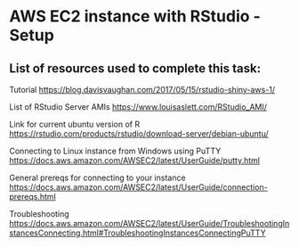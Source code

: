 AWS EC2 instance with RStudio - Setup
================

## List of resources used to complete this task:

Tutorial <https://blog.davisvaughan.com/2017/05/15/rstudio-shiny-aws-1/>

List of RStudio Server AMIs <https://www.louisaslett.com/RStudio_AMI/>

Link for current ubuntu version of R
<https://rstudio.com/products/rstudio/download-server/debian-ubuntu/>

Connecting to Linux instance from Windows using PuTTY
<https://docs.aws.amazon.com/AWSEC2/latest/UserGuide/putty.html>

General prereqs for connecting to your instance
<https://docs.aws.amazon.com/AWSEC2/latest/UserGuide/connection-prereqs.html>

Troubleshooting
<https://docs.aws.amazon.com/AWSEC2/latest/UserGuide/TroubleshootingInstancesConnecting.html#TroubleshootingInstancesConnectingPuTTY>
